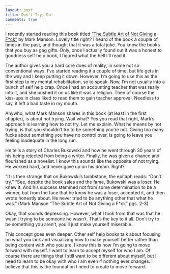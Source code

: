 ```yaml
---
layout: post
title: Don't Try, Do!
comments: true
---
```


I recently started reading this book titled [“The Subtle Art of Not Giving a F*ck”](http://a.co/8hMCAif) by Mark Manson. Lovely title right? I heard of the book a couple of times in the past, and thought that it was a total joke. You know the books that you buy as gag gifts. Only, once I actually found out it was a honest to goodness self help book, I figured what the hell I’ll read it.

The author gives you a hard core does of reality, in some not so conventional ways. I’ve started reading it a couple of time, but life gets in the way and I keep putting it down. However, I’m going to use this as the first step to my mental rehabilitation, so to speak. Now, I’m not usually into a bunch of self help crap. Once I had an accounting teacher that was really into it, and she pushed it on us like it was a religion. Then of course the kiss-ups in class liked to read them to gain teacher approval. Needless to say, it left a bad taste in my mouth.<!--more-->

Anywho, what Mark Manson shares in this book (at least in the first chapter), is about not trying. Wait what? Yes you read that right, Mark’s approach is learning how to not try. Let me explain. What he means by not trying, is that you shouldn’t try to be something you're not. Giving too many fucks about something you have no control over, is going to leave you feeling inadequate in the long run.

He tells a story of Charles Bukowski and how he went through 30 years of his being rejected from being a writer. Finally, he was given a chance and flourished as a novelist. I know this sounds like the opposite of not trying. He worked hard, and never gave up on his dream. Right?

“It is then strange that on Bukowski’s tombstone, the epitaph reads: “Don’t try.” “See, despite the book sales and the fame, Bukowski was a loser. He knew it. And his success stemmed not from some determination to be a winner, but from the face that he knew he was a loser, accepted it, and then wrote honestly about. He never tried to be anything other that what he was.” (Mark Manson “The Subtle Art of Not Giving a F*ck” pgs. 2-3)

Okay, that sounds depressing. However, what I took from that was that he wasn’t trying to be someone he wasn’t. That’s the key to it all. Don’t try to be something you aren’t, you’ll just make yourself miserable. 

This concept goes even deeper. Other self help books talk about focusing on what you lack and visualizing how to make yourself better rather than being content with who you are. I know this is how I’m going to move forward with myself. I want to learn to accept myself for who I am. Of course there are things that I still want to be different about myself, but I need to learn to be okay with who I am even if nothing ever changes. I believe that this is the foundation I need to create to move forward.

